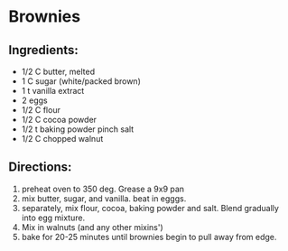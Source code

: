 # Brownies

## Ingredients:
- 1/2 C butter, melted
- 1 C sugar (white/packed brown)
- 1 t vanilla extract
- 2 eggs
- 1/2 C flour
- 1/2 C cocoa powder
- 1/2 t baking powder
pinch salt
- 1/2 C chopped walnut

## Directions:
1) preheat oven to 350 deg. Grease a 9x9 pan
2) mix butter, sugar, and vanilla. beat in egggs.
3) separately, mix flour, cocoa, baking powder and salt.  Blend gradually into egg mixture.
4) Mix in walnuts (and any other mixins')
5) bake for 20-25 minutes until brownies begin to pull away from edge.
